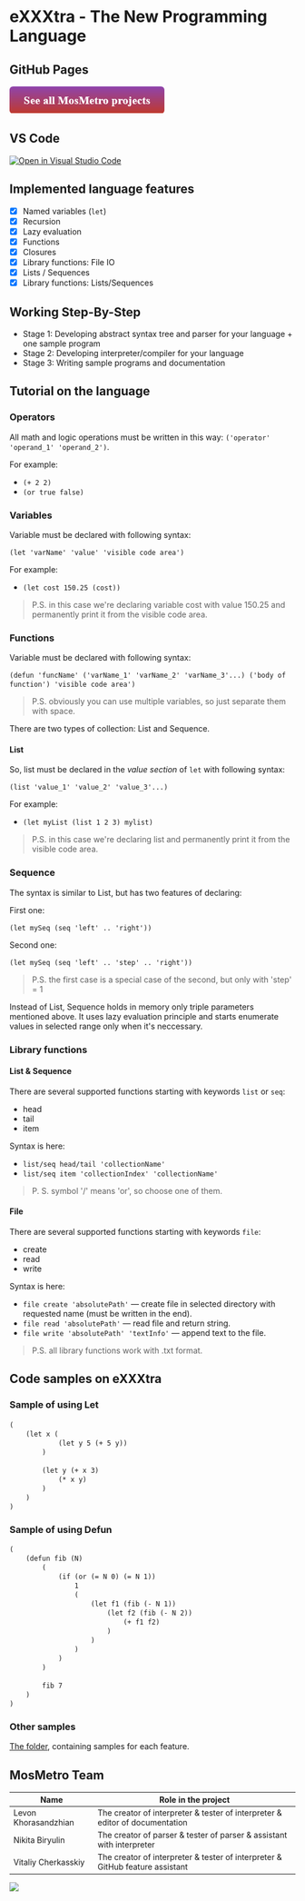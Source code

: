 # eXXXtra - The New Programming Language

## GitHub Pages
[![See all MosMetro projects](https://github.com/MAILabs-Edu-2023/fp-compiler-lab-mosmetro/blob/main/assets/pictures/See_all_MosMetro_projects_Button.png)](https://lkhorasandzhian.github.io/exxxtra-website/)

## VS Code
[![Open in Visual Studio Code](https://classroom.github.com/assets/open-in-vscode-718a45dd9cf7e7f842a935f5ebbe5719a5e09af4491e668f4dbf3b35d5cca122.svg)](https://classroom.github.com/online_ide?assignment_repo_id=12420066&assignment_repo_type=AssignmentRepo)

## Implemented language features

* [x] Named variables (`let`)
* [x] Recursion
* [x] Lazy evaluation
* [x] Functions
* [x] Closures
* [x] Library functions: File IO
* [x] Lists / Sequences
* [x] Library functions: Lists/Sequences

## Working Step-By-Step

* Stage 1: Developing abstract syntax tree and parser for your language + one sample program
* Stage 2: Developing interpreter/compiler for your language
* Stage 3: Writing sample programs and documentation

## Tutorial on the language

### Operators

All math and logic operations must be written in this way:
```('operator' 'operand_1' 'operand_2')```.

For example:
* ```(+ 2 2)```
* ```(or true false)```

### Variables

Variable must be declared with following syntax:
```xxx
(let 'varName' 'value' 'visible code area')
```

For example:
* ```(let cost 150.25 (cost))```
> P.S. in this case we're declaring variable cost with value 150.25 and permanently print it from the visible code area.

### Functions
Variable must be declared with following syntax:
```xxx
(defun 'funcName' ('varName_1' 'varName_2' 'varName_3'...) ('body of function') 'visible code area')
```
> P.S. obviously you can use  multiple variables, so just separate them with space.

There are two types of collection: List and Sequence.

#### List
So, list must be declared in the _value section_ of ```let``` with following syntax:
```xxx
(list 'value_1' 'value_2' 'value_3'...)
```

For example:
* ```(let myList (list 1 2 3) mylist)```
> P.S. in this case we're declaring list and permanently print it from the visible code area.

### Sequence
The syntax is similar to List, but has two features of declaring:

First one:
```xxx
(let mySeq (seq 'left' .. 'right'))
```
Second one:
```xxx
(let mySeq (seq 'left' .. 'step' .. 'right'))
```

> P.S. the first case is a special case of the second, but only with 'step' = 1

Instead of List, Sequence holds in memory only triple parameters mentioned above. It uses lazy evaluation principle and starts enumerate values in selected range only when it's neccessary.

### Library functions

#### List & Sequence

There are several supported functions starting with keywords ```list``` or ```seq```:

* head
* tail
* item

Syntax is here:
* ```list/seq head/tail 'collectionName'```
* ```list/seq item 'collectionIndex' 'collectionName'```

> P. S. symbol '/' means 'or', so choose one of them.

#### File

There are several supported functions starting with keywords ```file```:

* create
* read
* write

Syntax is here:
* ```file create 'absolutePath'``` — create file in selected directory with requested name (must be written in the end).
* ```file read 'absolutePath'``` — read file and return string.
* ```file write 'absolutePath' 'textInfo'``` — append text to the file.

> P.S. all library functions work with .txt format.

## Code samples on eXXXtra

### Sample of using Let
```xxx
(
    (let x (
            (let y 5 (+ 5 y))
        )
        
        (let y (+ x 3)
            (* x y)
        )
    )
)
```

### Sample of using Defun
```xxx
(
    (defun fib (N)
        (
            (if (or (= N 0) (= N 1)) 
                1
                (
                    (let f1 (fib (- N 1))
                        (let f2 (fib (- N 2))
                            (+ f1 f2)
                        )
                    )
                )
            )
        )
        
        fib 7
    )
)
```

### Other samples
[The folder](https://github.com/MAILabs-Edu-2023/fp-compiler-lab-mosmetro/tree/main/examples), containing samples for each feature.

## MosMetro Team

| Name                 | Role in the project                                                           |
| ---                  | ---                                                                           |
| Levon Khorasandzhian | The creator of interpreter & tester of interpreter & editor of documentation  |
| Nikita Biryulin      | The creator of parser & tester of parser & assistant with interpreter         |
| Vitaliy Cherkasskiy  | The creator of interpreter & tester of interpreter & GitHub feature assistant |

<img src="https://soshnikov.com/images/byhuman_en.png" height="25px"/>
